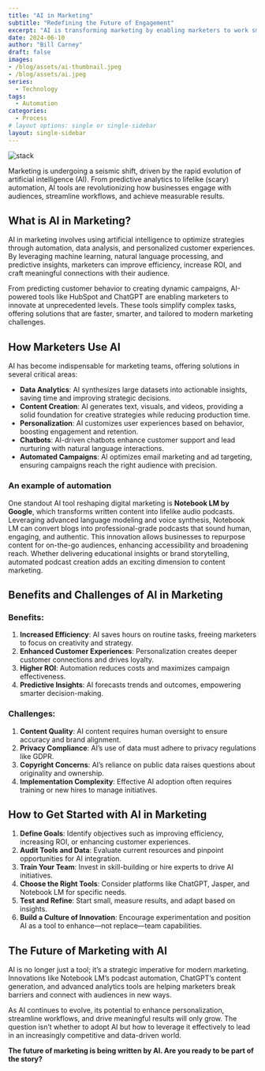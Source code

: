 ```yaml
---
title: "AI in Marketing"
subtitle: "Redefining the Future of Engagement"
excerpt: "AI is transforming marketing by enabling marketers to work smarter, faster, and more strategically. From analyzing vast datasets to predicting customer behavior and personalizing content, AI tools like ChatGPT and NotebookLM are revolutionizing how businesses engage their audiences. By automating repetitive tasks, optimizing ad placements, and delivering tailored customer experiences, AI not only improves efficiency but also boosts ROI."
date: 2024-06-10
author: "Bill Carney"
draft: false
images:
- /blog/assets/ai-thumbnail.jpeg
- /blog/assets/ai.jpeg
series:
  - Technology
tags:
  - Automation
categories:
  - Process
# layout options: single or single-sidebar
layout: single-sidebar
---
```


![stack](/blog/assets/ai.jpeg)

Marketing is undergoing a seismic shift, driven by the rapid evolution of artificial intelligence (AI). From predictive analytics to lifelike (scary) automation, AI tools are revolutionizing how businesses engage with audiences, streamline workflows, and achieve measurable results.

## What is AI in Marketing?

AI in marketing involves using artificial intelligence to optimize strategies through automation, data analysis, and personalized customer experiences. By leveraging machine learning, natural language processing, and predictive insights, marketers can improve efficiency, increase ROI, and craft meaningful connections with their audience.

From predicting customer behavior to creating dynamic campaigns, AI-powered tools like HubSpot and ChatGPT are enabling marketers to innovate at unprecedented levels. These tools simplify complex tasks, offering solutions that are faster, smarter, and tailored to modern marketing challenges.

## How Marketers Use AI

AI has become indispensable for marketing teams, offering solutions in several critical areas:

- **Data Analytics**: AI synthesizes large datasets into actionable insights, saving time and improving strategic decisions.
- **Content Creation**: AI generates text, visuals, and videos, providing a solid foundation for creative strategies while reducing production time.
- **Personalization**: AI customizes user experiences based on behavior, boosting engagement and retention.
- **Chatbots**: AI-driven chatbots enhance customer support and lead nurturing with natural language interactions.
- **Automated Campaigns**: AI optimizes email marketing and ad targeting, ensuring campaigns reach the right audience with precision.

### An example of automation

One standout AI tool reshaping digital marketing is **Notebook LM by Google**, which transforms written content into lifelike audio podcasts. Leveraging advanced language modeling and voice synthesis, Notebook LM can convert blogs into professional-grade podcasts that sound human, engaging, and authentic. This innovation allows businesses to repurpose content for on-the-go audiences, enhancing accessibility and broadening reach. Whether delivering educational insights or brand storytelling, automated podcast creation adds an exciting dimension to content marketing.

## Benefits and Challenges of AI in Marketing

### **Benefits**:
1. **Increased Efficiency**: AI saves hours on routine tasks, freeing marketers to focus on creativity and strategy.
2. **Enhanced Customer Experiences**: Personalization creates deeper customer connections and drives loyalty.
3. **Higher ROI**: Automation reduces costs and maximizes campaign effectiveness.
4. **Predictive Insights**: AI forecasts trends and outcomes, empowering smarter decision-making.

### **Challenges**:
1. **Content Quality**: AI content requires human oversight to ensure accuracy and brand alignment.
2. **Privacy Compliance**: AI’s use of data must adhere to privacy regulations like GDPR.
3. **Copyright Concerns**: AI’s reliance on public data raises questions about originality and ownership.
4. **Implementation Complexity**: Effective AI adoption often requires training or new hires to manage initiatives.

## How to Get Started with AI in Marketing

1. **Define Goals**: Identify objectives such as improving efficiency, increasing ROI, or enhancing customer experiences.
2. **Audit Tools and Data**: Evaluate current resources and pinpoint opportunities for AI integration.
3. **Train Your Team**: Invest in skill-building or hire experts to drive AI initiatives.
4. **Choose the Right Tools**: Consider platforms like ChatGPT, Jasper, and Notebook LM for specific needs.
5. **Test and Refine**: Start small, measure results, and adapt based on insights.
6. **Build a Culture of Innovation**: Encourage experimentation and position AI as a tool to enhance—not replace—team capabilities.

## The Future of Marketing with AI

AI is no longer just a tool; it’s a strategic imperative for modern marketing. Innovations like Notebook LM’s podcast automation, ChatGPT’s content generation, and advanced analytics tools are helping marketers break barriers and connect with audiences in new ways.

As AI continues to evolve, its potential to enhance personalization, streamline workflows, and drive meaningful results will only grow. The question isn’t whether to adopt AI but how to leverage it effectively to lead in an increasingly competitive and data-driven world.

**The future of marketing is being written by AI. Are you ready to be part of the story?**